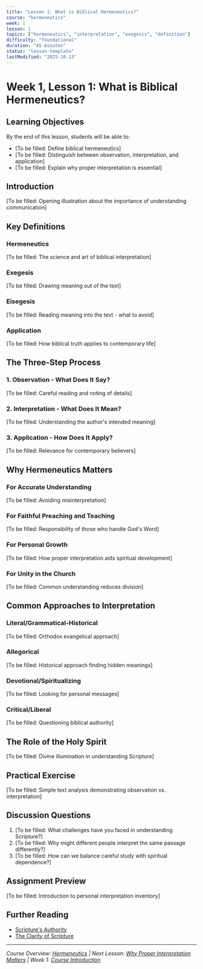 ```yaml
---
title: "Lesson 1: What is Biblical Hermeneutics?"
course: "hermeneutics"
week: 1
lesson: 1
topics: ["hermeneutics", "interpretation", "exegesis", "definition"]
difficulty: "foundational"
duration: "45 minutes"
status: "lesson-template"
lastModified: "2025-10-13"
---
```


# Week 1, Lesson 1: What is Biblical Hermeneutics?

## Learning Objectives
By the end of this lesson, students will be able to:
- [To be filled: Define biblical hermeneutics]
- [To be filled: Distinguish between observation, interpretation, and application]
- [To be filled: Explain why proper interpretation is essential]

## Introduction
[To be filled: Opening illustration about the importance of understanding communication]

## Key Definitions

### Hermeneutics
[To be filled: The science and art of biblical interpretation]

### Exegesis
[To be filled: Drawing meaning out of the text]

### Eisegesis
[To be filled: Reading meaning into the text - what to avoid]

### Application
[To be filled: How biblical truth applies to contemporary life]

## The Three-Step Process

### 1. Observation - What Does It Say?
[To be filled: Careful reading and noting of details]

### 2. Interpretation - What Does It Mean?
[To be filled: Understanding the author's intended meaning]

### 3. Application - How Does It Apply?
[To be filled: Relevance for contemporary believers]

## Why Hermeneutics Matters

### For Accurate Understanding
[To be filled: Avoiding misinterpretation]

### For Faithful Preaching and Teaching
[To be filled: Responsibility of those who handle God's Word]

### For Personal Growth
[To be filled: How proper interpretation aids spiritual development]

### For Unity in the Church
[To be filled: Common understanding reduces division]

## Common Approaches to Interpretation

### Literal/Grammatical-Historical
[To be filled: Orthodox evangelical approach]

### Allegorical
[To be filled: Historical approach finding hidden meanings]

### Devotional/Spiritualizing
[To be filled: Looking for personal messages]

### Critical/Liberal
[To be filled: Questioning biblical authority]

## The Role of the Holy Spirit
[To be filled: Divine illumination in understanding Scripture]

## Practical Exercise
[To be filled: Simple text analysis demonstrating observation vs. interpretation]

## Discussion Questions
1. [To be filled: What challenges have you faced in understanding Scripture?]
2. [To be filled: Why might different people interpret the same passage differently?]
3. [To be filled: How can we balance careful study with spiritual dependence?]

## Assignment Preview
[To be filled: Introduction to personal interpretation inventory]

## Further Reading
- [Scripture's Authority](../../../theology/systematic/bibliology/authority.md)
- [The Clarity of Scripture](../../../theology/systematic/bibliology/clarity.md)

---

*Course Overview: [Hermeneutics](../) | Next Lesson: [Why Proper Interpretation Matters](../lesson-02.md) | Week 1: [Course Introduction](../)*